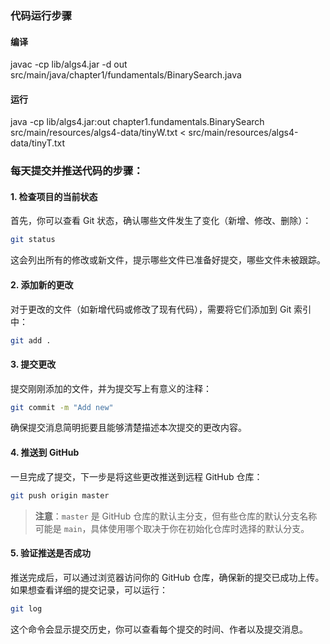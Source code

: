 ### 代码运行步骤

#### 编译
javac -cp lib/algs4.jar -d out src/main/java/chapter1/fundamentals/BinarySearch.java
#### 运行
java -cp lib/algs4.jar:out chapter1.fundamentals.BinarySearch src/main/resources/algs4-data/tinyW.txt < src/main/resources/algs4-data/tinyT.txt


### 每天提交并推送代码的步骤：

#### 1. **检查项目的当前状态**

首先，你可以查看 Git 状态，确认哪些文件发生了变化（新增、修改、删除）：

```bash
git status
```

这会列出所有的修改或新文件，提示哪些文件已准备好提交，哪些文件未被跟踪。

#### 2. **添加新的更改**

对于更改的文件（如新增代码或修改了现有代码），需要将它们添加到 Git 索引中：

```bash
git add .
```


#### 3. **提交更改**

提交刚刚添加的文件，并为提交写上有意义的注释：

```bash
git commit -m "Add new"
```

确保提交消息简明扼要且能够清楚描述本次提交的更改内容。

#### 4. **推送到 GitHub**

一旦完成了提交，下一步是将这些更改推送到远程 GitHub 仓库：

```bash
git push origin master
```

> **注意**：`master` 是 GitHub 仓库的默认主分支，但有些仓库的默认分支名称可能是 `main`，具体使用哪个取决于你在初始化仓库时选择的默认分支。

#### 5. **验证推送是否成功**

推送完成后，可以通过浏览器访问你的 GitHub 仓库，确保新的提交已成功上传。如果想查看详细的提交记录，可以运行：

```bash
git log
```

这个命令会显示提交历史，你可以查看每个提交的时间、作者以及提交消息。

